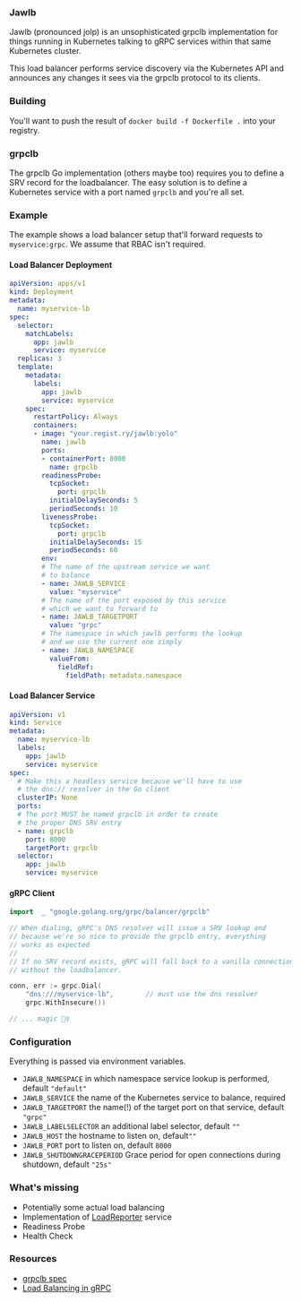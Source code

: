 ### Jawlb
Jawlb (pronounced jolp) is an unsophisticated grpclb implementation for things running in Kubernetes talking to gRPC 
services within that same Kubernetes cluster.

This load balancer performs  service discovery via the Kubernetes API and announces any changes it sees
via the grpclb protocol to its clients.

### Building
You'll want to push the result of `docker build -f Dockerfile .` into your registry.

### grpclb
The grpclb Go implementation (others maybe too) requires you to define a SRV record for the loadbalancer. 
The easy solution is to define a Kubernetes service with a port named `grpclb` and you're all set.

### Example
The example shows a load balancer setup that'll forward requests to `myservice:grpc`. 
We assume that RBAC isn't required.

#### Load Balancer Deployment
```yaml
apiVersion: apps/v1
kind: Deployment
metadata:
  name: myservice-lb
spec:
  selector:
    matchLabels:
      app: jawlb
      service: myservice
  replicas: 3
  template:
    metadata:
      labels:
        app: jawlb
        service: myservice
    spec:
      restartPolicy: Always
      containers:
      - image: "your.regist.ry/jawlb:yolo"
        name: jawlb
        ports:
        - containerPort: 8000
          name: grpclb
        readinessProbe:
          tcpSocket:
            port: grpclb
          initialDelaySeconds: 5
          periodSeconds: 10
        livenessProbe:
          tcpSocket:
            port: grpclb
          initialDelaySeconds: 15
          periodSeconds: 60
        env:
        # The name of the upstream service we want
        # to balance
        - name: JAWLB_SERVICE
          value: "myservice"
        # The name of the port exposed by this service
        # which we want to forward to
        - name: JAWLB_TARGETPORT
          value: "grpc"
        # The namespace in which jawlb performs the lookup
        # and we use the current one simply
        - name: JAWLB_NAMESPACE
          valueFrom:
            fieldRef:
              fieldPath: metadata.namespace
```

#### Load Balancer Service
```yaml
apiVersion: v1
kind: Service
metadata:
  name: myservice-lb
  labels:
    app: jawlb
    service: myservice
spec:
  # Make this a headless service because we'll have to use
  # the dns:// resolver in the Go client
  clusterIP: None
  ports:
  # The port MUST be named grpclb in order to create
  # the proper DNS SRV entry
  - name: grpclb
    port: 8000
    targetPort: grpclb
  selector:
    app: jawlb
    service: myservice
```

#### gRPC Client
```go
import 	_ "google.golang.org/grpc/balancer/grpclb"

// When dialing, gRPC's DNS resolver will issue a SRV lookup and
// because we're so nice to provide the grpclb entry, everything
// works as expected
//
// If no SRV record exists, gRPC will fall back to a vanilla connection
// without the loadbalancer.

conn, err := grpc.Dial(
	"dns:///myservice-lb",        // must use the dns resolver
	grpc.WithInsecure())

// ... magic 🧙‍♀️
```

### Configuration
Everything is passed via environment variables.

- `JAWLB_NAMESPACE` in which namespace service lookup is performed, default `"default"`
- `JAWLB_SERVICE` the name of the Kubernetes service to balance, required
- `JAWLB_TARGETPORT` the name(!) of the target port on that service, default `"grpc"`
- `JAWLB_LABELSELECTOR` an additional label selector, default `""`
- `JAWLB_HOST` the hostname to listen on, default`""`
- `JAWLB_PORT` port to listen on, default `8000`
- `JAWLB_SHUTDOWNGRACEPERIOD` Grace period for open connections during shutdown, default `"25s"`

### What's missing
- Potentially some actual load balancing
- Implementation of [LoadReporter](https://github.com/grpc/grpc/blob/master/src/proto/grpc/lb/v1/load_reporter.proto) service
- Readiness Probe 
- Health Check

### Resources
- [grpclb spec](https://github.com/grpc/grpc/tree/master/src/proto/grpc/lb/v1)
- [Load Balancing in gRPC](https://github.com/grpc/grpc/blob/master/doc/load-balancing.md)
